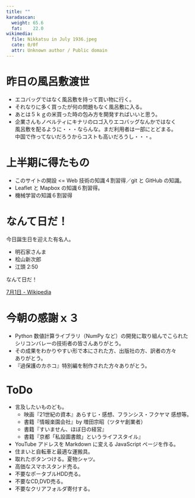 ```yaml
---
title: ""
karadascan:
  weight: 65.6
  fat:    22.0
wikimedia:
  file: Nikkatsu in July 1936.jpeg
  cate: 0/0f
  attr: Unknown author / Public domain
---
```


# 昨日の風呂敷渡世

* エコバッグではなく風呂敷を持って買い物に行く。
* それなりに多く買ったが何の問題もなく風呂敷に入る。
* あとは５ｋｇの米買った時の包み方を開発すればいいと思う。
* 企業さんもノベルティにキナリのロゴ入りエコバッグなんかではなく  
  風呂敷を配るように・・・ならんな。まだ利用者は一部にとどまる。  
  中国で作ってないだろうからコストも高いだろうし・・・。


# 上半期に得たもの

* このサイトの開設 <= Web 技術の知識４割習得／git と GitHub の知識。
* Leaflet と Mapbox の知識６割習得。
* 機械学習の知識６割習得



# なんて日だ！

今日誕生日を迎えた有名人。

* 明石家さんま
* 桧山新次郎
* 江頭 2:50

なんて日だ！

[7月1日 - Wikipedia](https://ja.wikipedia.org/wiki/%E3%83%95%E3%82%A1%E3%82%A4%E3%83%AB:Dorylee2.jpg)



# 今朝の感謝ｘ３

* Python 数値計算ライブラリ（NumPy など）の開発に取り組んでこられた  
  シリコンバレーの技術者の皆さんありがとう。
* その成果をわかりやすい形で本にされた方、出版社の方、訳者の方々  
  ありがとう。
* 『過保護のカホコ』特別編を制作された方々ありがとう。


# ToDo

* 言及したいものども。
  * 映画『21世紀の資本』あらすじ・感想、フランシス・フクヤマ 感想等。
  * 書籍『情報楽園会社』by 増田宗昭（ツタヤ創業者）
  * 書籍『すいません、ほぼ日の経営』
  * 書籍『京都「私設圖書館」というライフスタイル』
* YouTube アドレスを Markdown に変える JavaScript ページを作る。
* 住まいと自転車と最適な運搬具。
* 取れたボタンつける。夏物シャツ。
* 高価なスマホスタンド売る。
* 不要なポータブルHDD売る。
* 不要なCD,DVD売る。
* 不要なクリアフォルダ寄付する。
